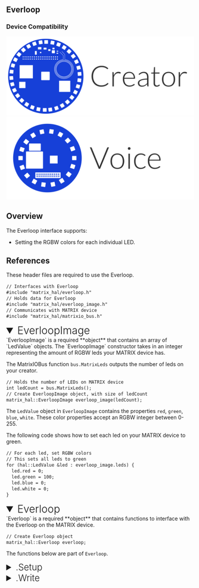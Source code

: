 <h2 style="padding-top:0">Everloop</h2>

### Device Compatibility
<img class="creator-compatibility-icon" src="../../img/creator-icon.svg">
<img class="voice-compatibility-icon" src="../../img/voice-icon.svg">

## Overview

The Everloop interface supports:

* Setting the RGBW colors for each individual LED.

## References

These header files are required to use the Everloop.

```language-cpp
// Interfaces with Everloop
#include "matrix_hal/everloop.h"
// Holds data for Everloop
#include "matrix_hal/everloop_image.h"
// Communicates with MATRIX device
#include "matrix_hal/matrixio_bus.h"
```

<details open>
<summary style="font-size: 1.75rem; font-weight: 300;">EverloopImage</summary>
`EverloopImage` is a required **object** that contains an array of `LedValue` objects. 
The `EverloopImage` constructor takes in an integer representing the amount of RGBW leds your MATRIX device has. 

The MatrixIOBus function `bus.MatrixLeds` outputs the number of leds on your creator.

```language-cpp
// Holds the number of LEDs on MATRIX device
int ledCount = bus.MatrixLeds();
// Create EverloopImage object, with size of ledCount
matrix_hal::EverloopImage everloop_image(ledCount);
```

The `LedValue` object in `EverloopImage` contains the properties `red`, `green`, `blue`, `white`. These color properties accept an RGBW integer between 0-255.

The following code shows how to set each led on your MATRIX device to green.

```language-cpp
// For each led, set RGBW colors
// This sets all leds to green
for (hal::LedValue &led : everloop_image.leds) {
  led.red = 0;
  led.green = 100;
  led.blue = 0;
  led.white = 0;
}
```
</details>

<details open>
<summary style="font-size: 1.75rem; font-weight: 300;">Everloop</summary>
`Everloop` is a required **object** that contains functions to interface with the Everloop on the MATRIX device.

```language-cpp
// Create Everloop object
matrix_hal::Everloop everloop;
```
The functions below are part of `Everloop`.

<details>
<summary style="font-size: 1.5rem; font-weight: 300;">.Setup</summary>
`Setup` is a **function** that takes `MatrixIOBus` object as parameter and sets that object as the bus to use for communicating with MATRIX device.

```language-cpp
// Function declaration in header file
void Setup(MatrixIOBus *bus);
```

```language-cpp
// Set everloop to use MatrixIOBus bus
everloop.Setup(&bus);
```
</details>

<details>
<summary style="font-size: 1.5rem; font-weight: 300;">.Write</summary>
`Write` is a **function** that takes an `EverloopImage` object as a parameter and updates the Everloop on the MATRIX device.

```language-cpp
// Function declaration in header file
bool Write(EverloopImage *everloop_image;
```

```language-cpp
// Updates the Everloop on the MATRIX device
everloop.Write(&everloop_image); 
```
</details>
</details>